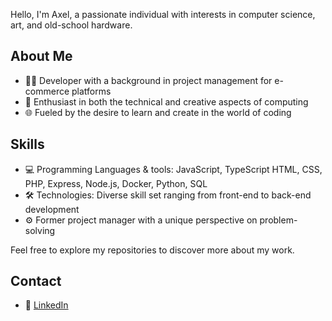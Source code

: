 Hello, I'm Axel, a passionate individual with interests in computer science, art, and old-school hardware.

## About Me

- 👨‍💻 Developer with a background in project management for e-commerce platforms
- 🎨 Enthusiast in both the technical and creative aspects of computing
- 🌐 Fueled by the desire to learn and create in the world of coding

## Skills

- 💻 Programming Languages & tools: JavaScript, TypeScript HTML, CSS, PHP, Express, Node.js, Docker, Python, SQL
- 🛠️ Technologies: Diverse skill set ranging from front-end to back-end development
- ⚙️ Former project manager with a unique perspective on problem-solving

Feel free to explore my repositories to discover more about my work.

## Contact

- 💼 [LinkedIn](https://www.linkedin.com/in/axel-chicheportiche)
